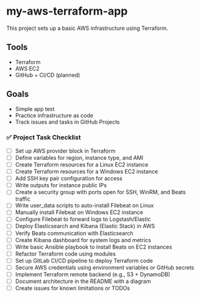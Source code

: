 # my-aws-terraform-app

This project sets up a basic AWS infrastructure using Terraform. 

## Tools
- Terraform
- AWS EC2
- GitHub + CI/CD (planned)

## Goals
- Simple app test
- Practice infrastructure as code
- Track issues and tasks in GitHub Projects
### ✅ Project Task Checklist

- [ ] Set up AWS provider block in Terraform  
- [ ] Define variables for region, instance type, and AMI  
- [ ] Create Terraform resources for a Linux EC2 instance  
- [ ] Create Terraform resources for a Windows EC2 instance  
- [ ] Add SSH key pair configuration for access  
- [ ] Write outputs for instance public IPs  
- [ ] Create a security group with ports open for SSH, WinRM, and Beats traffic  
- [ ] Write user_data scripts to auto-install Filebeat on Linux  
- [ ] Manually install Filebeat on Windows EC2 instance  
- [ ] Configure Filebeat to forward logs to Logstash/Elastic  
- [ ] Deploy Elasticsearch and Kibana (Elastic Stack) in AWS  
- [ ] Verify Beats communication with Elasticsearch  
- [ ] Create Kibana dashboard for system logs and metrics  
- [ ] Write basic Ansible playbook to install Beats on EC2 instances  
- [ ] Refactor Terraform code using modules  
- [ ] Set up GitLab CI/CD pipeline to deploy Terraform code  
- [ ] Secure AWS credentials using environment variables or GitHub secrets  
- [ ] Implement Terraform remote backend (e.g., S3 + DynamoDB)  
- [ ] Document architecture in the README with a diagram  
- [ ] Create issues for known limitations or TODOs  
